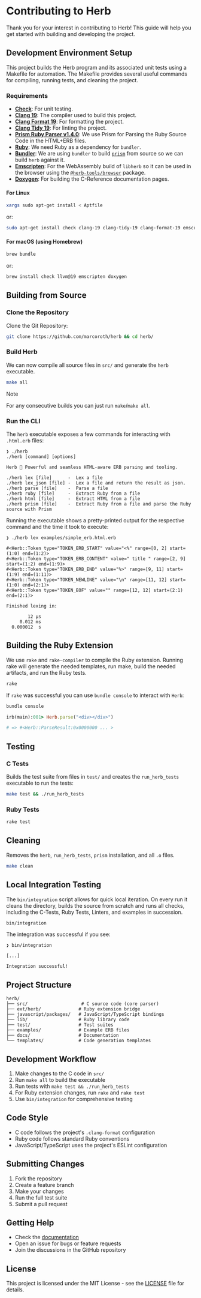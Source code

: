 # Contributing to Herb

Thank you for your interest in contributing to Herb! This guide will help you get started with building and developing the project.

## Development Environment Setup

This project builds the Herb program and its associated unit tests using a Makefile for automation. The Makefile provides several useful commands for compiling, running tests, and cleaning the project.

### Requirements

- [**Check**](https://libcheck.github.io/check/): For unit testing.
- [**Clang 19**](https://clang.llvm.org): The compiler used to build this project.
- [**Clang Format 19**](https://clang.llvm.org/docs/ClangFormat.html): For formatting the project.
- [**Clang Tidy 19**](https://clang.llvm.org/extra/clang-tidy/): For linting the project.
- [**Prism Ruby Parser v1.4.0**](https://github.com/ruby/prism/releases/tag/v1.4.0): We use Prism for Parsing the Ruby Source Code in the HTML+ERB files.
- [**Ruby**](https://www.ruby-lang.org/en/): We need Ruby as a dependency for `bundler`.
- [**Bundler**](https://bundler.io): We are using `bundler` to build [`prism`](https://github.com/ruby/prism) from source so we can build `herb` against it.
- [**Emscripten**](https://emscripten.org): For the WebAssembly build of `libherb` so it can be used in the browser using the [`@herb-tools/browser`](https://github.com/marcoroth/herb/blob/main/javascript/packages/browser) package.
- [**Doxygen**](https://www.doxygen.nl): For building the C-Reference documentation pages.

#### For Linux

```bash
xargs sudo apt-get install < Aptfile
```
or:

```bash
sudo apt-get install check clang-19 clang-tidy-19 clang-format-19 emscripten doxygen
```

#### For macOS (using Homebrew)

```bash
brew bundle
```
or:

```bash
brew install check llvm@19 emscripten doxygen
```

## Building from Source

### Clone the Repository

Clone the Git Repository:

```bash
git clone https://github.com/marcoroth/herb && cd herb/
```

### Build Herb

We can now compile all source files in `src/` and generate the `herb` executable.

```bash
make all
```

> [!NOTE]
> For any consecutive builds you can just run `make`/`make all`.

### Run the CLI

The `herb` executable exposes a few commands for interacting with `.html.erb` files:

```
❯ ./herb
./herb [command] [options]

Herb 🌿 Powerful and seamless HTML-aware ERB parsing and tooling.

./herb lex [file]      -  Lex a file
./herb lex_json [file] -  Lex a file and return the result as json.
./herb parse [file]    -  Parse a file
./herb ruby [file]     -  Extract Ruby from a file
./herb html [file]     -  Extract HTML from a file
./herb prism [file]    -  Extract Ruby from a file and parse the Ruby source with Prism
```

Running the executable shows a pretty-printed output for the respective command and the time it took to execute:

```
❯ ./herb lex examples/simple_erb.html.erb

#<Herb::Token type="TOKEN_ERB_START" value="<%" range=[0, 2] start=(1:0) end=(1:2)>
#<Herb::Token type="TOKEN_ERB_CONTENT" value=" title " range=[2, 9] start=(1:2) end=(1:9)>
#<Herb::Token type="TOKEN_ERB_END" value="%>" range=[9, 11] start=(1:9) end=(1:11)>
#<Herb::Token type="TOKEN_NEWLINE" value="\n" range=[11, 12] start=(1:0) end=(2:1)>
#<Herb::Token type="TOKEN_EOF" value="" range=[12, 12] start=(2:1) end=(2:1)>

Finished lexing in:

        12 µs
     0.012 ms
  0.000012  s
```

## Building the Ruby Extension

We use `rake` and `rake-compiler` to compile the Ruby extension. Running rake will generate the needed templates, run make, build the needed artifacts, and run the Ruby tests.

```bash
rake
```

If `rake` was successful you can use `bundle console` to interact with `Herb`:

```bash
bundle console
```

```ruby
irb(main):001> Herb.parse("<div></div>")

# => #<Herb::ParseResult:0x0000000 ... >
```

## Testing

### C Tests

Builds the test suite from files in `test/` and creates the `run_herb_tests` executable to run the tests:

```bash
make test && ./run_herb_tests
```

### Ruby Tests

```bash
rake test
```

## Cleaning

Removes the `herb`, `run_herb_tests`, `prism` installation, and all `.o` files.

```bash
make clean
```

## Local Integration Testing

The `bin/integration` script allows for quick local iteration. On every run it cleans the directory, builds the source from scratch and runs all checks, including the C-Tests, Ruby Tests, Linters, and examples in succession.

```bash
bin/integration
```

The integration was successful if you see:

```
❯ bin/integration

[...]

Integration successful!
```

## Project Structure

```
herb/
├── src/                    # C source code (core parser)
├── ext/herb/              # Ruby extension bridge
├── javascript/packages/   # JavaScript/TypeScript bindings
├── lib/                   # Ruby library code
├── test/                  # Test suites
├── examples/              # Example ERB files
├── docs/                  # Documentation
└── templates/             # Code generation templates
```

## Development Workflow

1. Make changes to the C code in `src/`
2. Run `make all` to build the executable
3. Run tests with `make test && ./run_herb_tests`
4. For Ruby extension changes, run `rake` and `rake test`
5. Use `bin/integration` for comprehensive testing

## Code Style

- C code follows the project's `.clang-format` configuration
- Ruby code follows standard Ruby conventions
- JavaScript/TypeScript uses the project's ESLint configuration

## Submitting Changes

1. Fork the repository
2. Create a feature branch
3. Make your changes
4. Run the full test suite
5. Submit a pull request

## Getting Help

- Check the [documentation](https://herb.marcoroth.dev)
- Open an issue for bugs or feature requests
- Join the discussions in the GitHub repository

## License

This project is licensed under the MIT License - see the [LICENSE](LICENSE.txt) file for details.